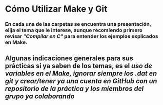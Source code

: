# Cómo Utilizar Make y Git

### En cada una de las carpetas se encuentra una presentación, elija el tema que le interese, aunque recomiendo primero revisar _"Compilar en C"_ para entender los ejemplos explicados en Make.

## Algunas indicaciones generales para sus prácticas si ya saben de los temas, es el **_uso de variables en el Make, ignorar siempre los .dat en git y crear/tener ya una cuenta en GitHub con un repositorio de la práctica y los miembros del grupo ya colaborando_**
